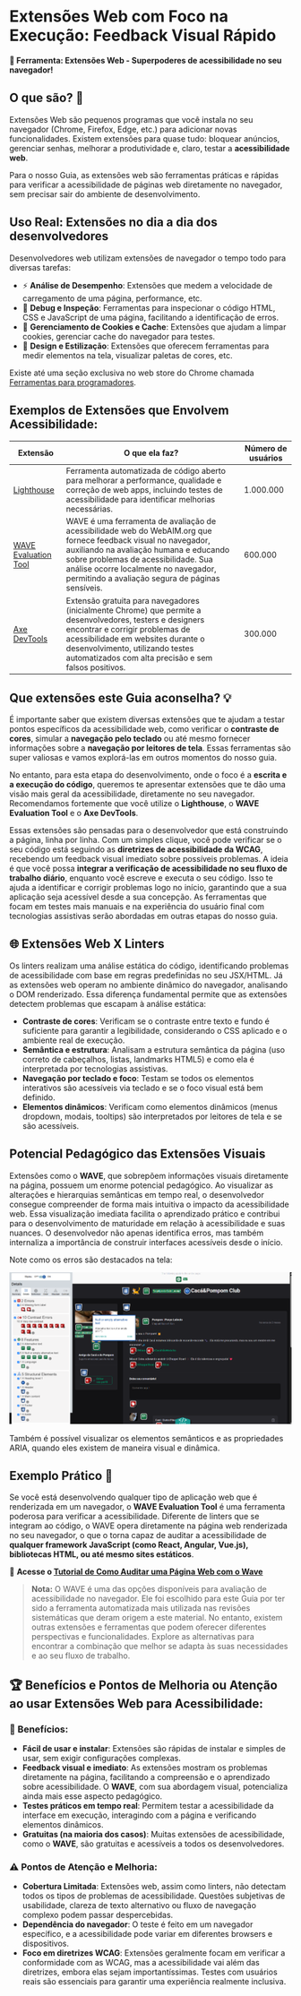 # Extensões Web com Foco na Execução: Feedback Visual Rápido

**🧰 Ferramenta: Extensões Web - Superpoderes de acessibilidade no seu navegador!**

## O que são? 🤔

Extensões Web são pequenos programas que você instala no seu navegador (Chrome, Firefox, Edge, etc.) para adicionar novas funcionalidades. Existem extensões para quase tudo: bloquear anúncios, gerenciar senhas, melhorar a produtividade e, claro, testar a **acessibilidade web**.

Para o nosso Guia, as extensões web são ferramentas práticas e rápidas para verificar a acessibilidade de páginas web diretamente no navegador, sem precisar sair do ambiente de desenvolvimento.

## Uso Real: Extensões no dia a dia dos desenvolvedores

Desenvolvedores web utilizam extensões de navegador o tempo todo para diversas tarefas:

*   ⚡ **Análise de Desempenho**: Extensões que medem a velocidade de carregamento de uma página, performance, etc.
*   🐞 **Debug e Inspeção**: Ferramentas para inspecionar o código HTML, CSS e JavaScript de uma página, facilitando a identificação de erros.
*   🍪 **Gerenciamento de Cookies e Cache**: Extensões que ajudam a limpar cookies, gerenciar cache do navegador para testes.
*   🎨 **Design e Estilização**: Extensões que oferecem ferramentas para medir elementos na tela, visualizar paletas de cores, etc.

Existe até uma seção exclusiva no web store do Chrome chamada [Ferramentas para programadores](https://chromewebstore.google.com/category/extensions/productivity/developer?hl=pt-PT&utm_source=ext_sidebar).

## Exemplos de Extensões que Envolvem Acessibilidade:

| Extensão | O que ela faz? | Número de usuários |
|---|---|---| 
| [Lighthouse](https://chromewebstore.google.com/detail/lighthouse/blipmdconlkpinefehnmjammfjpmpbjk?hl=pt-PT&utm_source=ext_sidebar) | Ferramenta automatizada de código aberto para melhorar a performance, qualidade e correção de web apps, incluindo testes de acessibilidade para identificar melhorias necessárias. | 1.000.000 |
| [WAVE Evaluation Tool](https://chromewebstore.google.com/detail/wave-evaluation-tool/jbbplnpkjmmeebjpijfedlgcdilocofh?hl=pt-PT&utm_source=ext_sidebar) | WAVE é uma ferramenta de avaliação de acessibilidade web do WebAIM.org que fornece feedback visual no navegador, auxiliando na avaliação humana e educando sobre problemas de acessibilidade. Sua análise ocorre localmente no navegador, permitindo a avaliação segura de páginas sensíveis. | 600.000 |
| [Axe DevTools](https://chromewebstore.google.com/detail/axe-devtools-web-accessib/lhdoppojpmngadmnindnejefpokejbdd?hl=pt-PT&utm_source=ext_sidebar) | Extensão gratuita para navegadores (inicialmente Chrome) que permite a desenvolvedores, testers e designers encontrar e corrigir problemas de acessibilidade em websites durante o desenvolvimento, utilizando testes automatizados com alta precisão e sem falsos positivos. | 300.000 |

## Que extensões este Guia aconselha? 💡

É importante saber que existem diversas extensões que te ajudam a testar pontos específicos da acessibilidade web, como verificar o **contraste de cores**, simular a **navegação pelo teclado** ou até mesmo fornecer informações sobre a **navegação por leitores de tela**. Essas ferramentas são super valiosas e vamos explorá-las em outros momentos do nosso guia.

No entanto, para esta etapa do desenvolvimento, onde o foco é a **escrita e a execução do código**, queremos te apresentar extensões que te dão uma visão mais geral da acessibilidade, diretamente no seu navegador. Recomendamos fortemente que você utilize o **Lighthouse**, o **WAVE Evaluation Tool** e o **Axe DevTools**.

Essas extensões são pensadas para o desenvolvedor que está construindo a página, linha por linha. Com um simples clique, você pode verificar se o seu código está seguindo as **diretrizes de acessibilidade da WCAG**, recebendo um feedback visual imediato sobre possíveis problemas. A ideia é que você possa **integrar a verificação de acessibilidade no seu fluxo de trabalho diário**, enquanto você escreve e executa o seu código. Isso te ajuda a identificar e corrigir problemas logo no início, garantindo que a sua aplicação seja acessível desde a sua concepção. As ferramentas que focam em testes mais manuais e na experiência do usuário final com tecnologias assistivas serão abordadas em outras etapas do nosso guia.

## 🌐 Extensões Web X Linters

Os linters realizam uma análise estática do código, identificando problemas de acessibilidade com base em regras predefinidas no seu JSX/HTML. Já as extensões web operam no ambiente dinâmico do navegador, analisando o DOM renderizado. Essa diferença fundamental permite que as extensões detectem problemas que escapam à análise estática:

*   **Contraste de cores**: Verificam se o contraste entre texto e fundo é suficiente para garantir a legibilidade, considerando o CSS aplicado e o ambiente real de execução.
*   **Semântica e estrutura**: Analisam a estrutura semântica da página (uso correto de cabeçalhos, listas, landmarks HTML5) e como ela é interpretada por tecnologias assistivas.
*   **Navegação por teclado e foco**: Testam se todos os elementos interativos são acessíveis via teclado e se o foco visual está bem definido.
*   **Elementos dinâmicos**: Verificam como elementos dinâmicos (menus dropdown, modais, tooltips) são interpretados por leitores de tela e se são acessíveis.

## Potencial Pedagógico das Extensões Visuais

Extensões como o **WAVE**, que sobrepõem informações visuais diretamente na página, possuem um enorme potencial pedagógico. Ao visualizar as alterações e hierarquias semânticas em tempo real, o desenvolvedor consegue compreender de forma mais intuitiva o impacto da acessibilidade web. Essa visualização imediata facilita o aprendizado prático e contribui para o desenvolvimento de maturidade em relação à acessibilidade e suas nuances. O desenvolvedor não apenas identifica erros, mas também internaliza a importância de construir interfaces acessíveis desde o início.

Note como os erros são destacados na tela:

![Imagem mostrando a interface da extensão WAVE ao inspecionar uma página, com ícones visuais sobrepostos indicando erros, alertas e recursos de acessibilidade diretamente na página analisada](../assets/wave_example.png)

Também é possível visualizar os elementos semânticos e as propriedades ARIA, quando eles existem de maneira visual e dinâmica.

## Exemplo Prático 🌊

Se você está desenvolvendo qualquer tipo de aplicação web que é renderizada em um navegador, o **WAVE Evaluation Tool** é uma ferramenta poderosa para verificar a acessibilidade. Diferente de linters que se integram ao código, o WAVE opera diretamente na página web renderizada no seu navegador, o que o torna capaz de auditar a acessibilidade de **qualquer framework JavaScript (como React, Angular, Vue.js), bibliotecas HTML, ou até mesmo sites estáticos**.

🔗 **Acesse o [Tutorial de Como Auditar uma Página Web com o Wave](./tutorials/Wave.md)**

> **Nota:** O WAVE é uma das opções disponíveis para avaliação de acessibilidade no navegador. Ele foi escolhido para este Guia por ter sido a ferramenta automatizada mais utilizada nas revisões sistemáticas que deram origem a este material. No entanto, existem outras extensões e ferramentas que podem oferecer diferentes perspectivas e funcionalidades. Explore as alternativas para encontrar a combinação que melhor se adapta às suas necessidades e ao seu fluxo de trabalho.

## 🏆 Benefícios e Pontos de Melhoria ou Atenção ao usar Extensões Web para Acessibilidade:

### 🎉 Benefícios:

*   **Fácil de usar e instalar**: Extensões são rápidas de instalar e simples de usar, sem exigir configurações complexas.
*   **Feedback visual e imediato**: As extensões mostram os problemas diretamente na página, facilitando a compreensão e o aprendizado sobre acessibilidade. O **WAVE**, com sua abordagem visual, potencializa ainda mais esse aspecto pedagógico.
*   **Testes práticos em tempo real**: Permitem testar a acessibilidade da interface em execução, interagindo com a página e verificando elementos dinâmicos.
*   **Gratuitas (na maioria dos casos)**: Muitas extensões de acessibilidade, como o **WAVE**, são gratuitas e acessíveis a todos os desenvolvedores.

### ⚠️ Pontos de Atenção e Melhoria:

*   **Cobertura Limitada**: Extensões web, assim como linters, não detectam todos os tipos de problemas de acessibilidade. Questões subjetivas de usabilidade, clareza de texto alternativo ou fluxo de navegação complexo podem passar despercebidas.
*   **Dependência do navegador**: O teste é feito em um navegador específico, e a acessibilidade pode variar em diferentes browsers e dispositivos.
*   **Foco em diretrizes WCAG**: Extensões geralmente focam em verificar a conformidade com as WCAG, mas a acessibilidade vai além das diretrizes, embora elas sejam importantíssimas. Testes com usuários reais são essenciais para garantir uma experiência realmente inclusiva.
